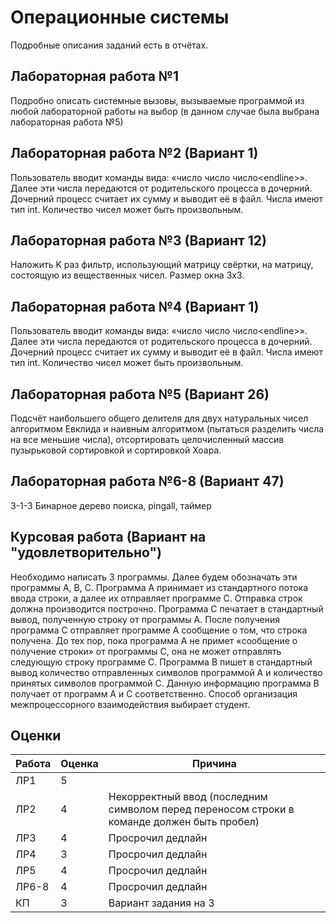 # Операционные системы

Подробные описания заданий есть в отчётах.

## Лабораторная работа №1

Подробно описать системные вызовы, вызываемые программой из любой лабораторной работы на выбор (в данном случае была выбрана лабораторная работа №5)

## Лабораторная работа №2 (Вариант 1)

Пользователь вводит команды вида: «число число число\<endline>». Далее эти числа передаются от родительского процесса в дочерний. Дочерний процесс считает их сумму и выводит её в файл. Числа имеют тип int. Количество чисел может быть произвольным.

## Лабораторная работа №3 (Вариант 12)

Наложить K раз фильтр, использующий матрицу свёртки, на матрицу, состоящую из вещественных чисел. Размер окна 3x3.

## Лабораторная работа №4 (Вариант 1)

Пользователь вводит команды вида: «число число число\<endline>». Далее эти числа передаются от родительского процесса в дочерний. Дочерний процесс считает их сумму и выводит её в файл. Числа имеют тип int. Количество чисел может быть произвольным.

## Лабораторная работа №5 (Вариант 26)

Подсчёт наибольшего общего делителя для двух натуральных чисел алгоритмом Евклида и наивным алгоритмом (пытаться разделить числа на все меньшие числа), отсортировать целочисленный массив пузырьковой сортировкой и сортировкой Хоара.

## Лабораторная работа №6-8 (Вариант 47)

3-1-3 Бинарное дерево поиска, pingall, таймер

## Курсовая работа (Вариант на "удовлетворительно")

Необходимо написать 3 программы. Далее будем обозначать эти программы A, B, C. Программа A принимает из стандартного потока ввода строки, а далее их отправляет программе С. Отправка строк должна производится построчно. Программа C печатает в стандартный вывод, полученную строку от программы A. После получения программа C отправляет программе А сообщение о том, что строка получена. До тех пор, пока программа А не примет «сообщение о получение строки» от программы С, она не может отправлять следующую строку программе С. Программа B пишет в стандартный вывод количество отправленных символов программой А и количество принятых символов программой С. Данную информацию программа B получает от программ A и C соответственно. Способ организация межпроцессорного взаимодействия выбирает студент.

## Оценки

| Работа    | Оценка       |  Причина      |
|----------|--------------|---------------|
|ЛР1    |5||
|ЛР2    |4|Некорректный ввод (последним символом перед переносом строки в команде должен быть пробел)|
|ЛР3    |4|Просрочил дедлайн|
|ЛР4    |3|Просрочил дедлайн|
|ЛР5    |4|Просрочил дедлайн|
| ЛР6-8 |4|Просрочил дедлайн|
|КП|3|Вариант задания на 3|
